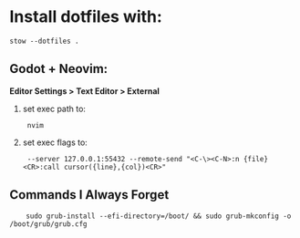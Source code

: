 # Install dotfiles with:

    stow --dotfiles .


## Godot + Neovim:

**Editor Settings > Text Editor > External**

1. set exec path to:

        nvim

2. set exec flags to:

        --server 127.0.0.1:55432 --remote-send "<C-\><C-N>:n {file}<CR>:call cursor({line},{col})<CR>"

## Commands I Always Forget

        sudo grub-install --efi-directory=/boot/ && sudo grub-mkconfig -o /boot/grub/grub.cfg
